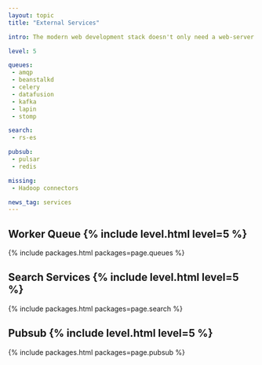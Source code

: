 ```yaml
---
layout: topic
title: "External Services"

intro: The modern web development stack doesn't only need a web-server but is often built on a range of external services to provide specific features, from worker queues over search and pubsub, rust support for these is seriously lacking at the moment. Be sure you are able to build the connection yourself if needed.

level: 5

queues:
 - amqp
 - beanstalkd
 - celery
 - datafusion
 - kafka
 - lapin
 - stomp

search:
 - rs-es

pubsub:
 - pulsar
 - redis

missing:
 - Hadoop connectors

news_tag: services
---
```



<h2>Worker Queue  {% include level.html level=5 %}</h2>

{% include packages.html packages=page.queues %}

<h2>Search Services  {% include level.html level=5 %}</h2>

{% include packages.html packages=page.search %}

<h2>Pubsub  {% include level.html level=5 %}</h2>

{% include packages.html packages=page.pubsub %}
